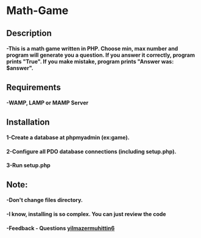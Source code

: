 # Math-Game
<h2>Description</h2>
<h4>-This is a math game written in PHP. Choose min, max number and program will generate you a question. If you answer it correctly, program prints "True". If you make mistake, program prints "Answer was: $answer".
</h4>
<h2>Requirements</h2>
<h4>-WAMP, LAMP or MAMP Server</h4>
<h2>Installation</h2>
<h4>1-Create a database at phpmyadmin (ex:game).</h4>
<h4>2-Configure all PDO database connections (including setup.php).</h4>
<h4>3-Run setup.php</h4>

<h2>Note:</h2>
<h4>-Don't change files directory.</h4>
<h4>-I know, installing is so complex. You can just review the code</h4>
<h4>-Feedback - Questions <a href="https://www.instagram.com/yilmazermuhittin6/">yilmazermuhittin6</a></h4>

